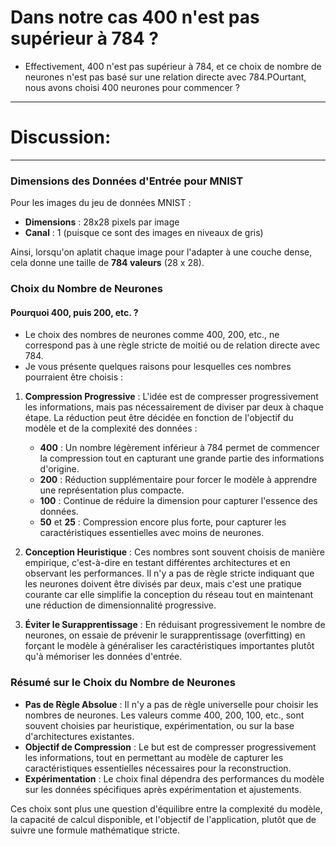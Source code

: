 # Dans notre cas 400 n'est pas supérieur à 784 ?


- Effectivement, 400 n'est pas supérieur à 784, et ce choix de nombre de neurones n'est pas basé sur une relation directe avec 784.POurtant, nous avons choisi 400 neurones pour commencer ?

---
# Discussion:
---

### Dimensions des Données d'Entrée pour MNIST

Pour les images du jeu de données MNIST :
- **Dimensions** : 28x28 pixels par image
- **Canal** : 1 (puisque ce sont des images en niveaux de gris)

Ainsi, lorsqu'on aplatit chaque image pour l'adapter à une couche dense, cela donne une taille de **784 valeurs** (28 x 28).

### Choix du Nombre de Neurones

#### **Pourquoi 400, puis 200, etc. ?**

- Le choix des nombres de neurones comme 400, 200, etc., ne correspond pas à une règle stricte de moitié ou de relation directe avec 784. 
- Je vous présente quelques raisons pour lesquelles ces nombres pourraient être choisis :

1. **Compression Progressive** : L'idée est de compresser progressivement les informations, mais pas nécessairement de diviser par deux à chaque étape. La réduction peut être décidée en fonction de l'objectif du modèle et de la complexité des données :
   - **400** : Un nombre légèrement inférieur à 784 permet de commencer la compression tout en capturant une grande partie des informations d'origine.
   - **200** : Réduction supplémentaire pour forcer le modèle à apprendre une représentation plus compacte.
   - **100** : Continue de réduire la dimension pour capturer l'essence des données.
   - **50** et **25** : Compression encore plus forte, pour capturer les caractéristiques essentielles avec moins de neurones.

2. **Conception Heuristique** : Ces nombres sont souvent choisis de manière empirique, c'est-à-dire en testant différentes architectures et en observant les performances. Il n'y a pas de règle stricte indiquant que les neurones doivent être divisés par deux, mais c'est une pratique courante car elle simplifie la conception du réseau tout en maintenant une réduction de dimensionnalité progressive.

3. **Éviter le Surapprentissage** : En réduisant progressivement le nombre de neurones, on essaie de prévenir le surapprentissage (overfitting) en forçant le modèle à généraliser les caractéristiques importantes plutôt qu'à mémoriser les données d'entrée.

### Résumé sur le Choix du Nombre de Neurones

- **Pas de Règle Absolue** : Il n'y a pas de règle universelle pour choisir les nombres de neurones. Les valeurs comme 400, 200, 100, etc., sont souvent choisies par heuristique, expérimentation, ou sur la base d'architectures existantes.
- **Objectif de Compression** : Le but est de compresser progressivement les informations, tout en permettant au modèle de capturer les caractéristiques essentielles nécessaires pour la reconstruction.
- **Expérimentation** : Le choix final dépendra des performances du modèle sur les données spécifiques après expérimentation et ajustements.

Ces choix sont plus une question d'équilibre entre la complexité du modèle, la capacité de calcul disponible, et l'objectif de l'application, plutôt que de suivre une formule mathématique stricte.
